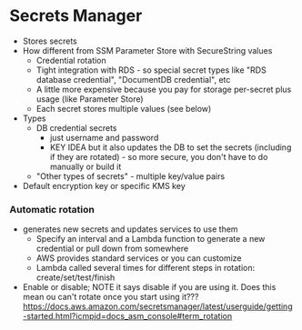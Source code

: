 # Secrets Manager
- Stores secrets
- How different from SSM Parameter Store with SecureString values
  - Credential rotation
  - Tight integration with RDS - so special secret types like "RDS database credential", "DocumentDB credential", etc
  - A little more expensive because you pay for storage per-secret plus usage (like Parameter Store)
  - Each secret stores multiple values (see below)
- Types
  - DB credential secrets 
    - just username and password
    - KEY IDEA but it also updates the DB to set the secrets (including if they are rotated) - so more secure, you don't have to do manually or build it
  - "Other types of secrets" - multiple key/value pairs
- Default encryption key or specific KMS key

### Automatic rotation
- generates new secrets and updates services to use them
  - Specify an interval and a Lambda function to generate a new credential or pull down from somewhere
  - AWS provides standard services or you can customize
  - Lambda called several times for different steps in rotation: create/set/test/finish
- Enable or disable; NOTE it says disable if you are using it. Does this mean ou can't rotate once you start using it???
  https://docs.aws.amazon.com/secretsmanager/latest/userguide/getting-started.html?icmpid=docs_asm_console#term_rotation
